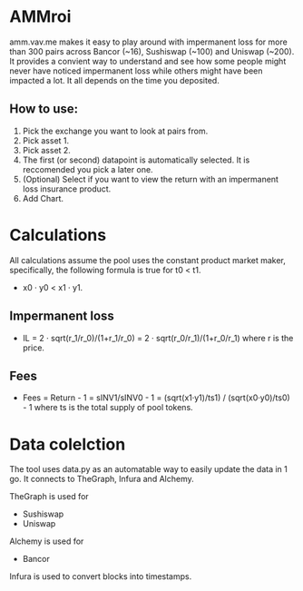 # AMMroi

amm.vav.me makes it easy to play around with impermanent loss for more than 300 pairs across Bancor (~16), Sushiswap (~100) and Uniswap (~200).
It provides a convient way to understand and see how some people might never have noticed impermanent loss while others might have been impacted a lot. It all depends on the time you deposited.


## How to use:
1. Pick the exchange you want to look at pairs from.
2. Pick asset 1.
3. Pick asset 2.
4. The first (or second) datapoint is automatically selected. It is reccomended you pick a later one.
5. (Optional) Select if you want to view the return with an impermanent loss insurance product.
6. Add Chart.


# Calculations
All calculations assume the pool uses the constant product market maker, specifically, the following formula is true for t0 < t1. 
- x0 · y0 < x1 · y1.

## Impermanent loss
- IL = 2 · sqrt(r_1/r_0)/(1+r_1/r_0) = 2 · sqrt(r_0/r_1)/(1+r_0/r_1)
where r is the price.

## Fees
- Fees = Return - 1 = sINV1/sINV0 - 1 = (sqrt(x1·y1)/ts1) / (sqrt(x0·y0)/ts0) - 1
where ts is the total supply of pool tokens.



# Data colelction
The tool uses data.py as an automatable way to easily update the data in 1 go. It connects to TheGraph, Infura and Alchemy.

TheGraph is used for
- Sushiswap
- Uniswap

Alchemy is used for
- Bancor

Infura is used to convert blocks into timestamps.
